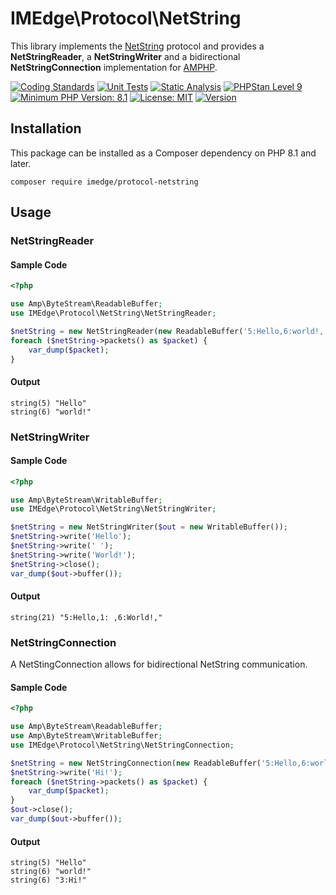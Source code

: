 IMEdge\\Protocol\\NetString
==========================

This library implements the [NetString](https://en.wikipedia.org/wiki/Netstring)
protocol and provides a **NetStringReader**, a **NetStringWriter** and a bidirectional
**NetStringConnection** implementation for [AMPHP](https://amphp.org/).

[![Coding Standards](https://github.com/imedge/protocol-netstring/actions/workflows/CodingStandards.yml/badge.svg)](https://github.com/imedge/protocol-netstring/actions/workflows/CodingStandards.yml)
[![Unit Tests](https://github.com/imedge/protocol-netstring/actions/workflows/UnitTests.yml/badge.svg)](https://github.com/imedge/protocol-netstring/actions/workflows/UnitTests.yml)
[![Static Analysis](https://github.com/imedge/protocol-netstring/actions/workflows/StaticAnalysis.yml/badge.svg)](https://github.com/imedge/protocol-netstring/actions/workflows/StaticAnalysis.yml)
[![PHPStan Level 9](https://img.shields.io/badge/PHPStan-level%209-brightgreen.svg?style=flat)](https://phpstan.org/)
[![Minimum PHP Version: 8.1](https://img.shields.io/badge/php-%3E%3D%208.1-8892BF.svg)](https://php.net/)
[![License: MIT](https://poser.pugx.org/imedge/protocol-netstring/license)](https://choosealicense.com/licenses/mit/)
[![Version](https://poser.pugx.org/imedge/protocol-netstring/version)](https://packagist.org/packages/imedge/protocol-netstring)

Installation
------------

This package can be installed as a Composer dependency on PHP 8.1 and later.

```shell
composer require imedge/protocol-netstring
```

Usage
-----

### NetStringReader

#### Sample Code

```php
<?php

use Amp\ByteStream\ReadableBuffer;
use IMEdge\Protocol\NetString\NetStringReader;

$netString = new NetStringReader(new ReadableBuffer('5:Hello,6:world!,'));
foreach ($netString->packets() as $packet) {
    var_dump($packet);
}
```

#### Output

```
string(5) "Hello"
string(6) "world!"
```

### NetStringWriter

#### Sample Code

```php
<?php

use Amp\ByteStream\WritableBuffer;
use IMEdge\Protocol\NetString\NetStringWriter;

$netString = new NetStringWriter($out = new WritableBuffer());
$netString->write('Hello');
$netString->write(' ');
$netString->write('World!');
$netString->close();
var_dump($out->buffer());
```

#### Output

```
string(21) "5:Hello,1: ,6:World!,"
```


### NetStringConnection

A NetStingConnection allows for bidirectional NetString communication.

#### Sample Code

```php
<?php

use Amp\ByteStream\ReadableBuffer;
use Amp\ByteStream\WritableBuffer;
use IMEdge\Protocol\NetString\NetStringConnection;

$netString = new NetStringConnection(new ReadableBuffer('5:Hello,6:world!,'), $out = new WritableBuffer());
$netString->write('Hi!');
foreach ($netString->packets() as $packet) {
    var_dump($packet);
}
$out->close();
var_dump($out->buffer());
```

#### Output

```
string(5) "Hello"
string(6) "world!"
string(6) "3:Hi!"
```
